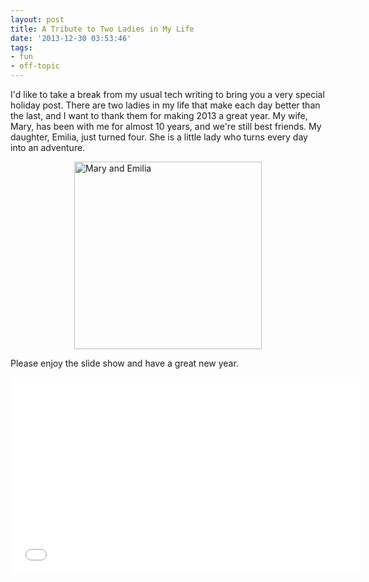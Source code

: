 ```yaml
---
layout: post
title: A Tribute to Two Ladies in My Life
date: '2013-12-30 03:53:46'
tags:
- fun
- off-topic
---
```


I'd like to take a break from my usual tech writing to bring you a very special holiday post. There are two ladies in my life that make each day better than the last, and I want to thank them for making 2013 a great year. My wife, Mary, has been with me for almost 10 years, and we're still best friends. My daughter, Emilia, just turned four. She is a little lady who turns every day into an adventure.

<img src="/images/mary_and_emilia.jpg" alt="Mary and Emilia" width="300" style="display: block; margin: 0 auto;">

Please enjoy the slide show and have a great new year.

<iframe width="560" height="315" src="//www.youtube.com/embed/3lC3h-Uxtmo" frameborder="0" allowfullscreen  style="display: block; margin: 0 auto;"></iframe>

